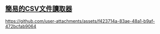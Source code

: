 ## [簡易的CSV文件讀取器](https://william-weng.github.io/2025/06/tauri當rust跟web同在一起在一起在一起/)

https://github.com/user-attachments/assets/f423714a-83ae-48a1-b9af-472bcfab9064